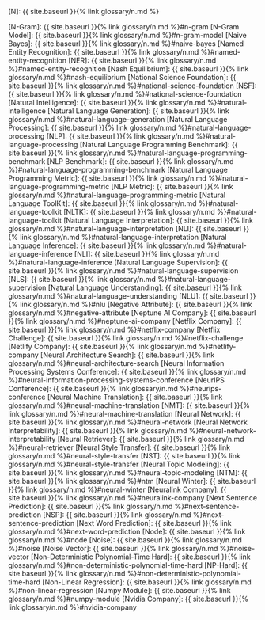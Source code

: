 [N]: {{ site.baseurl }}{% link glossary/n.md %}

[N-Gram]: {{ site.baseurl }}{% link glossary/n.md %}#n-gram
[N-Gram Model]: {{ site.baseurl }}{% link glossary/n.md %}#n-gram-model
[Naive Bayes]: {{ site.baseurl }}{% link glossary/n.md %}#naive-bayes
[Named Entity Recognition]: {{ site.baseurl }}{% link glossary/n.md %}#named-entity-recognition
[NER]: {{ site.baseurl }}{% link glossary/n.md %}#named-entity-recognition
[Nash Equilibrium]: {{ site.baseurl }}{% link glossary/n.md %}#nash-equilibrium
[National Science Foundation]: {{ site.baseurl }}{% link glossary/n.md %}#national-science-foundation
[NSF]: {{ site.baseurl }}{% link glossary/n.md %}#national-science-foundation
[Natural Intelligence]: {{ site.baseurl }}{% link glossary/n.md %}#natural-intelligence
[Natural Language Generation]: {{ site.baseurl }}{% link glossary/n.md %}#natural-language-generation
[Natural Language Processing]: {{ site.baseurl }}{% link glossary/n.md %}#natural-language-processing
[NLP]: {{ site.baseurl }}{% link glossary/n.md %}#natural-language-processing
[Natural Language Programming Benchmark]: {{ site.baseurl }}{% link glossary/n.md %}#natural-language-programming-benchmark
[NLP Benchmark]: {{ site.baseurl }}{% link glossary/n.md %}#natural-language-programming-benchmark
[Natural Language Programming Metric]: {{ site.baseurl }}{% link glossary/n.md %}#natural-language-programming-metric
[NLP Metric]: {{ site.baseurl }}{% link glossary/n.md %}#natural-language-programming-metric
[Natural Language ToolKit]: {{ site.baseurl }}{% link glossary/n.md %}#natural-language-toolkit
[NLTK]: {{ site.baseurl }}{% link glossary/n.md %}#natural-language-toolkit
[Natural Language Interpretation]: {{ site.baseurl }}{% link glossary/n.md %}#natural-language-interpretation
[NLI]: {{ site.baseurl }}{% link glossary/n.md %}#natural-language-interpretation
[Natural Language Inference]: {{ site.baseurl }}{% link glossary/n.md %}#natural-language-inference
[NLI]: {{ site.baseurl }}{% link glossary/n.md %}#natural-language-inference
[Natural Language Supervision]: {{ site.baseurl }}{% link glossary/n.md %}#natural-language-supervision
[NLS]: {{ site.baseurl }}{% link glossary/n.md %}#natural-language-supervision
[Natural Language Understanding]: {{ site.baseurl }}{% link glossary/n.md %}#natural-language-understanding
[NLU]: {{ site.baseurl }}{% link glossary/n.md %}#nlu
[Negative Attribute]: {{ site.baseurl }}{% link glossary/n.md %}#negative-attribute
[Neptune AI Company]: {{ site.baseurl }}{% link glossary/n.md %}#neptune-ai-company
[Netflix Company]: {{ site.baseurl }}{% link glossary/n.md %}#netflix-company
[Netflix Challenge]: {{ site.baseurl }}{% link glossary/n.md %}#netflix-challenge
[Netlify Company]: {{ site.baseurl }}{% link glossary/n.md %}#netlify-company
[Neural Architecture Search]: {{ site.baseurl }}{% link glossary/n.md %}#neural-architecture-search
[Neural Information Processing Systems Conference]: {{ site.baseurl }}{% link glossary/n.md %}#neural-information-processing-systems-conference
[NeurIPS Conference]: {{ site.baseurl }}{% link glossary/n.md %}#neurips-conference
[Neural Machine Translation]: {{ site.baseurl }}{% link glossary/n.md %}#neural-machine-translation
[NMT]: {{ site.baseurl }}{% link glossary/n.md %}#neural-machine-translation
[Neural Network]: {{ site.baseurl }}{% link glossary/n.md %}#neural-network
[Neural Network Interpretability]: {{ site.baseurl }}{% link glossary/n.md %}#neural-network-interpretability
[Neural Retriever]: {{ site.baseurl }}{% link glossary/n.md %}#neural-retriever
[Neural Style Transfer]: {{ site.baseurl }}{% link glossary/n.md %}#neural-style-transfer
[NST]: {{ site.baseurl }}{% link glossary/n.md %}#neural-style-transfer
[Neural Topic Modeling]: {{ site.baseurl }}{% link glossary/n.md %}#neural-topic-modeling
[NTM]: {{ site.baseurl }}{% link glossary/n.md %}#ntm
[Neural Winter]: {{ site.baseurl }}{% link glossary/n.md %}#neural-winter
[Neuralink Company]: {{ site.baseurl }}{% link glossary/n.md %}#neuralink-company
[Next Sentence Prediction]: {{ site.baseurl }}{% link glossary/n.md %}#next-sentence-prediction
[NSP]: {{ site.baseurl }}{% link glossary/n.md %}#next-sentence-prediction
[Next Word Prediction]: {{ site.baseurl }}{% link glossary/n.md %}#next-word-prediction
[Node]: {{ site.baseurl }}{% link glossary/n.md %}#node
[Noise]: {{ site.baseurl }}{% link glossary/n.md %}#noise
[Noise Vector]: {{ site.baseurl }}{% link glossary/n.md %}#noise-vector
[Non-Deterministic Polynomial-Time Hard]: {{ site.baseurl }}{% link glossary/n.md %}#non-deterministic-polynomial-time-hard
[NP-Hard]: {{ site.baseurl }}{% link glossary/n.md %}#non-deterministic-polynomial-time-hard
[Non-Linear Regression]: {{ site.baseurl }}{% link glossary/n.md %}#non-linear-regression
[Numpy Module]: {{ site.baseurl }}{% link glossary/n.md %}#numpy-module
[Nvidia Company]: {{ site.baseurl }}{% link glossary/n.md %}#nvidia-company
